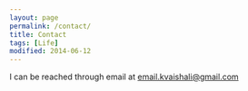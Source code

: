 ```yaml
---
layout: page
permalink: /contact/
title: Contact
tags: [Life]
modified: 2014-06-12
---
```


I can be reached through email at [email.kvaishali@gmail.com](mailto:email.kvaishali@gmail.com)